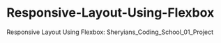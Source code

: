 # Responsive-Layout-Using-Flexbox
Responsive Layout Using Flexbox: Sheryians_Coding_School_01_Project
